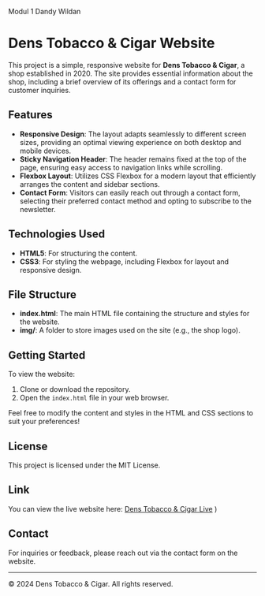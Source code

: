  Modul 1 Dandy Wildan

# Dens Tobacco & Cigar Website

This project is a simple, responsive website for **Dens Tobacco & Cigar**, a shop established in 2020. The site provides essential information about the shop, including a brief overview of its offerings and a contact form for customer inquiries.

## Features

- **Responsive Design**: The layout adapts seamlessly to different screen sizes, providing an optimal viewing experience on both desktop and mobile devices.
- **Sticky Navigation Header**: The header remains fixed at the top of the page, ensuring easy access to navigation links while scrolling.
- **Flexbox Layout**: Utilizes CSS Flexbox for a modern layout that efficiently arranges the content and sidebar sections.
- **Contact Form**: Visitors can easily reach out through a contact form, selecting their preferred contact method and opting to subscribe to the newsletter.

## Technologies Used

- **HTML5**: For structuring the content.
- **CSS3**: For styling the webpage, including Flexbox for layout and responsive design.

## File Structure

- **index.html**: The main HTML file containing the structure and styles for the website.
- **img/**: A folder to store images used on the site (e.g., the shop logo).

## Getting Started

To view the website:
1. Clone or download the repository.
2. Open the `index.html` file in your web browser.

Feel free to modify the content and styles in the HTML and CSS sections to suit your preferences!

## License

This project is licensed under the MIT License. 

## Link
You can view the live website here: [Dens Tobacco & Cigar Live](https://github.com/DandyWildan95/revou-intro.git)
)

## Contact

For inquiries or feedback, please reach out via the contact form on the website.

---

&copy; 2024 Dens Tobacco & Cigar. All rights reserved.







